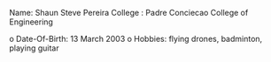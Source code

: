 Name: Shaun Steve Pereira
College : Padre Conciecao College of Engineering

o Date-Of-Birth: 13 March 2003
o Hobbies: flying drones, badminton, playing guitar

